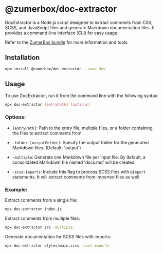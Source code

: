 # @zumerbox/doc-extractor

DocExtractor is a Node.js script designed to extract comments from CSS, SCSS, and JavaScript files and generate Markdown documentation files. It provides a command-line interface (CLI) for easy usage.

Refer to the [ZumerBox bundle](https://github.com/zumerlab/zumerbox) for more information and tools.

## Installation

```bash
npm install @zumerbox/doc-extractor --save-dev
```

## Usage

To use DocExtractor, run it from the command line with the following syntax:

```bash
npx doc-extractor [entryPath] [options]
```

### Options:

- `[entryPath]`: Path to the entry file, multiple files, or a folder containing the files to extract comments from.

- `-folder [outputFolder]`: Specify the output folder for the generated Markdown files. (Default: 'output')

- `-multiple`: Generate one Markdown file per input file. By default, a consolidated Markdown file named 'docs.md' will be created.

- `-scss-imports`: Include this flag to process SCSS files with `@import` statements. It will extract comments from imported files as well.

### Example:

Extract comments from a single file:

```bash
npx doc-extractor index.js
```

Extract comments from multiple files:

```bash
npx doc-extractor src -multiple
```

Generate documentation for SCSS files with imports:

```bash
npx doc-extractor styles/main.scss -scss-imports
```
